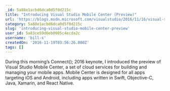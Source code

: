 ```yaml
---
_id: 5a88e1acbd6dca0d5f0d215c
title: "Introducing Visual Studio Mobile Center (Preview)"
url: 'https://blogs.msdn.microsoft.com/visualstudio/2016/11/16/visual-studio-mobile-center/'
category: 5a88e1acbd6dca0d5f0d215c
slug: 'introducing-visual-studio-mobile-center-preview'
user_id: 5a83ce59d6eb0005c4ecda2c
username: 'bill-s'
createdOn: '2016-11-19T03:56:26.000Z'
tags: []
---
```


During this morning’s Connect(); 2016 keynote, I introduced the preview of Visual Studio Mobile Center, a set of cloud services for building and managing your mobile apps. Mobile Center is designed for all apps targeting iOS and Android, including apps written in Swift, Objective-C, Java, Xamarin, and React Native.
